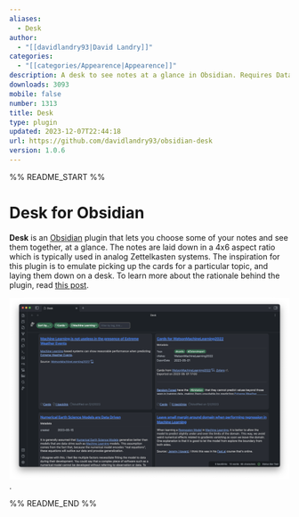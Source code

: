 ```yaml
---
aliases:
  - Desk
author:
  - "[[davidlandry93|David Landry]]"
categories:
  - "[[categories/Appearence|Appearence]]"
description: A desk to see notes at a glance in Obsidian. Requires Dataview as a dependency.
downloads: 3093
mobile: false
number: 1313
title: Desk
type: plugin
updated: 2023-12-07T22:44:18
url: https://github.com/davidlandry93/obsidian-desk
version: 1.0.6
---
```


%% README_START %%

# Desk for Obsidian

**Desk** is an [Obsidian](https://obsidian.md) plugin that lets you
choose some of your notes and see them together, at a glance.
The notes are laid down in a 4x6 aspect ratio which is 
typically used in analog Zettelkasten systems. 
The inspiration for this plugin is to emulate picking up the cards for a particular topic, and laying them down on a desk.
To learn more about the rationale behind the plugin, read [this post](https://blog.dlandry.xyz/posts/obsidian_desk/). 

![Screenshot of Desk for Obsidian](https://raw.githubusercontent.com/davidlandry93/obsidian-desk/HEAD/screenshot.png).


%% README_END %%